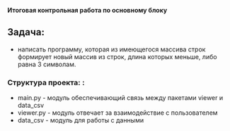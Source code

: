 **Итоговая контрольная работа по основному блоку**

## Задача: 
- написать программу, которая из имеющегося массива строк формирует новый массив из строк, длина которых меньше, либо равна 3 символам. 

### Структура проекта: :
   -  main.py - модуль обеспечивающий связь между пакетами viewer и data_csv
   -  viewer.py - модуль отвечает за взаимодействие с пользователем
   -  data_csv - модуль для работы с данными
